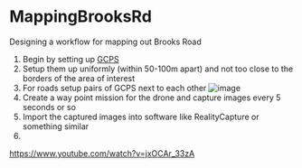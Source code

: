 # MappingBrooksRd
Designing a workflow for mapping out Brooks Road


1. Begin by setting up [GCPS](https://www.amazon.com/Sky-High-Bulls-Eye-Photography-Passthrough/dp/B07JKGZ6DX?crid=2ZOV4IQ6HHEFM&dib=eyJ2IjoiMSJ9.8F07a9v_nL5-8ZguI4Yu935977VC7RKNmuYmIpzuPsttoOruomOJiSO0VVkHUSiUZuBNsytOE9_VHRAptpyKn2SZNT7wwABo5Bbv2Udgnz8lccCjHC1lQFSYjPnBVcstr2YrMvFXqPjLY4NRWG-cqHHZpCGCLuoehWotWdnPcPzV098-APLX1ptQW1hMDKkvFJmTpjM6SzT6x0ZM1uDQGmomdSCr9yFbx54aupf5Mqg.KkOTHFlrFb20R87vhpQhp82DBfiKqxNQ-iqvJH7QQUk&dib_tag=se&keywords=ground%2Bcontrol%2Bpoints&qid=1739150588&sprefix=ground%2Bcontrol%2Bpoi%2Caps%2C180&sr=8-2&th=1)
2. Setup them up uniformly (within 50-100m apart) and not too close to the borders of the area of interest
3. For roads setup pairs of GCPS next to each other
![image](https://github.com/user-attachments/assets/745711d8-17a2-4a58-8d62-42f7de031584)
4. Create a way point mission for the drone and capture images every 5 seconds or so
5. Import the captured images into software like RealityCapture or something similar
6. 
https://www.youtube.com/watch?v=jxOCAr_33zA


